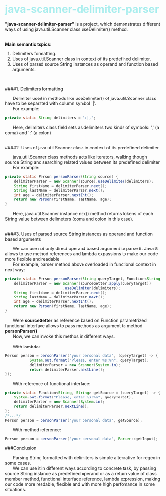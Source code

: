 <strong style="color:#AAEEEE;font-size: 120%;">java-scanner-delimiter-parser</strong>
=====================================================================================

<strong>"java-scanner-delimiter-parser"</strong> is a project, 
which demonstrates different ways of using java.util.Scanner class useDelimiter() method.  
<br>

<strong>Main semantic topics</strong>:
1. Delimiters formatting.
2. Uses of java.util.Scanner class in context of its predefined delimiter.
3. Uses of parsed source String instances as operand and function based arguments.  
<br>

####1. Delimiters formatting  
<div style="text-indent:25px;">Delimiter used in methods like useDelimiter() of java.util.Scanner class have to be separated 
with column symbol '|'.</div>
<div style="text-indent:25px;">For example:</div>

```java
private static String delimiters = ":|,";
```

<div style="text-indent:25px;">Here, delimiters class field sets as delimiters two kinds of symbols: 
',' (a coma) and ':' (a colon)</div>
<br>  

####2. Uses of java.util.Scanner class in context of its predefined delimiter  
<div style="text-indent:25px;">java.util.Scanner class methods acts like iterators, 
walking though source String and searching related values between its predefined delimiter</div>
<div style="text-indent:25px;">For example:</div>

```java
private static Person personParser(String source) {
    delimiterParser = new Scanner(source).useDelimiter(delimiters);
    String firstName = delimiterParser.next();
    String lastName = delimiterParser.next();
    int age = delimiterParser.nextInt();
    return new Person(firstName, lastName, age);
}
```

<div style="text-indent:25px;">Here, java.util.Scanner instance nex() method returns tokens of
each String value between delimeters (coma and colon in this case).</div>
<br>  

####3. Uses of parsed source String instances as operand and function based arguments  
<div style="text-indent:25px;">We can use not only direct operand based argument to parse it.
Java 8 allows to use method references and lambda expassions to make our code more flexible and 
readable</div>
<div style="text-indent:25px;">For example, parser method above overloaded in functional context 
in next way:</div>

```java
private static Person personParser(String queryTarget, Function<String, String> sourceGetter) {
    delimiterParser = new Scanner(sourceGetter.apply(queryTarget))
                          .useDelimiter(delimiters);
    String firstName = delimiterParser.next();
    String lastName = delimiterParser.next();
    int age = delimiterParser.nextInt();
    return new Person(firstName, lastName, age);
}
```

<div style="text-indent:25px;">Were <strong>sourceGetter</strong> as reference based on 
Function<String, String> parametrized functional interface allows to pass methods as argument
to method <strong>personParser()</strong></div>

<div style="text-indent:25px;">Now, we can invoke this methos in different ways.</div><br>

<div style="text-indent:25px;">With lambda:</div>

```java
Person person = personParser("your personal data", (queryTarget) -> {
           System.out.format("Please, enter %s:%n", queryTarget);
           delimiterParser = new Scanner(System.in);
           return delimiterParser.nextLine();
});
```
<div style="text-indent:25px;">With reference of functional interface:</div>

```java
private static Function<String, String> getSource = (queryTarget) -> {
    System.out.format("Please, enter %s:%n", queryTarget);
    delimiterParser = new Scanner(System.in);
    return delimiterParser.nextLine();
};
/*...*/
Person person = personParser("your personal data", getSource);
```

<div style="text-indent:25px;">With method reference:</div>

```java
Person person = personParser("your personal data", Parser::getInput);
```

###Conclusion

<div style="text-indent:25px;">Parsing String formatted with delimiters is simple alternative 
for regex in some cases.</div>
<div style="text-indent:25px;">We can use it in different ways according to concrete task, 
by passing source String instance as predefined operand or as a return value of class member method, 
functional interface reference, lambda expression, making our code more readable, flexible and
with more high perfomance in some situations.</div>
